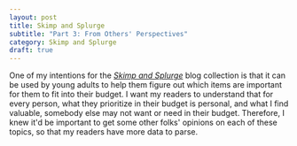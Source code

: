 ```yaml
---
layout: post
title: Skimp and Splurge
subtitle: "Part 3: From Others' Perspectives"
category: Skimp and Splurge
draft: true
---
```


One of my intentions for the [_Skimp and Splurge_](/blog/skimp-and-splurge/) blog collection is that it can be used by young adults to help them figure out which items are important for them to fit into their budget. I want my readers to understand that for every person, what they prioritize in their budget is personal, and what I find valuable, somebody else may not want or need in their budget. Therefore, I knew it'd be important to get some other folks' opinions on each of these topics, so that my readers have more data to parse.
